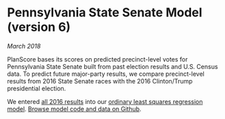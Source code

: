 Pennsylvania State Senate Model (version 6)
===

_March 2018_

PlanScore bases its scores on predicted precinct-level votes for Pennsylvania State Senate built from past election results and U.S. Census data. To predict future major-party results, we compare precinct-level results from 2016 State Senate races with the 2016 Clinton/Trump presidential election.

We entered [all 2016 results](https://docs.google.com/spreadsheets/d/1sbIRAj_RCT3NX1vG0_vi2obktscy-Skf1kGu8SBxxZc) into our [ordinary least squares regression model](https://github.com/PlanScore/Model-Generator).
[Browse model code and data on Github](https://github.com/PlanScore/Model-PA/tree/25d4641).
